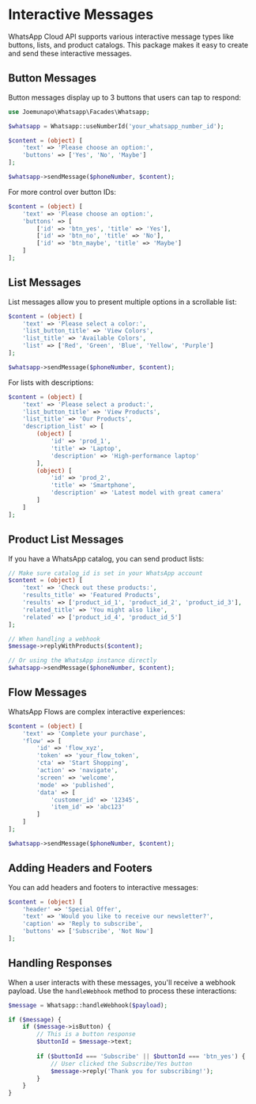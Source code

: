 # Interactive Messages

WhatsApp Cloud API supports various interactive message types like buttons, lists, and product catalogs. This package makes it easy to create and send these interactive messages.

## Button Messages

Button messages display up to 3 buttons that users can tap to respond:

```php
use Joemunapo\Whatsapp\Facades\Whatsapp;

$whatsapp = Whatsapp::useNumberId('your_whatsapp_number_id');

$content = (object) [
    'text' => 'Please choose an option:',
    'buttons' => ['Yes', 'No', 'Maybe']
];

$whatsapp->sendMessage($phoneNumber, $content);
```

For more control over button IDs:

```php
$content = (object) [
    'text' => 'Please choose an option:',
    'buttons' => [
        ['id' => 'btn_yes', 'title' => 'Yes'],
        ['id' => 'btn_no', 'title' => 'No'],
        ['id' => 'btn_maybe', 'title' => 'Maybe']
    ]
];
```

## List Messages

List messages allow you to present multiple options in a scrollable list:

```php
$content = (object) [
    'text' => 'Please select a color:',
    'list_button_title' => 'View Colors',
    'list_title' => 'Available Colors',
    'list' => ['Red', 'Green', 'Blue', 'Yellow', 'Purple']
];

$whatsapp->sendMessage($phoneNumber, $content);
```

For lists with descriptions:

```php
$content = (object) [
    'text' => 'Please select a product:',
    'list_button_title' => 'View Products',
    'list_title' => 'Our Products',
    'description_list' => [
        (object) [
            'id' => 'prod_1',
            'title' => 'Laptop',
            'description' => 'High-performance laptop'
        ],
        (object) [
            'id' => 'prod_2',
            'title' => 'Smartphone',
            'description' => 'Latest model with great camera'
        ]
    ]
];
```

## Product List Messages

If you have a WhatsApp catalog, you can send product lists:

```php
// Make sure catalog_id is set in your WhatsApp account
$content = (object) [
    'text' => 'Check out these products:',
    'results_title' => 'Featured Products',
    'results' => ['product_id_1', 'product_id_2', 'product_id_3'],
    'related_title' => 'You might also like',
    'related' => ['product_id_4', 'product_id_5']
];

// When handling a webhook
$message->replyWithProducts($content);

// Or using the WhatsApp instance directly
$whatsapp->sendMessage($phoneNumber, $content);
```

## Flow Messages

WhatsApp Flows are complex interactive experiences:

```php
$content = (object) [
    'text' => 'Complete your purchase',
    'flow' => [
        'id' => 'flow_xyz',
        'token' => 'your_flow_token',
        'cta' => 'Start Shopping',
        'action' => 'navigate',
        'screen' => 'welcome',
        'mode' => 'published',
        'data' => [
            'customer_id' => '12345',
            'item_id' => 'abc123'
        ]
    ]
];

$whatsapp->sendMessage($phoneNumber, $content);
```

## Adding Headers and Footers

You can add headers and footers to interactive messages:

```php
$content = (object) [
    'header' => 'Special Offer',
    'text' => 'Would you like to receive our newsletter?',
    'caption' => 'Reply to subscribe',
    'buttons' => ['Subscribe', 'Not Now']
];
```

## Handling Responses

When a user interacts with these messages, you'll receive a webhook payload. Use the `handleWebhook` method to process these interactions:

```php
$message = Whatsapp::handleWebhook($payload);

if ($message) {
    if ($message->isButton) {
        // This is a button response
        $buttonId = $message->text;
        
        if ($buttonId === 'Subscribe' || $buttonId === 'btn_yes') {
            // User clicked the Subscribe/Yes button
            $message->reply('Thank you for subscribing!');
        }
    }
}
```